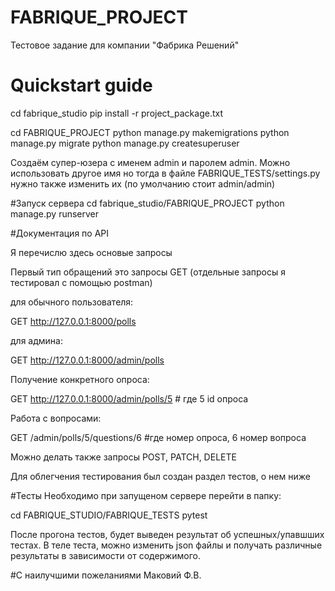 # FABRIQUE_PROJECT
Тестовое задание для компании "Фабрика Решений"

# Quickstart guide
cd fabrique_studio
pip install -r project_package.txt

cd FABRIQUE_PROJECT
python manage.py makemigrations
python manage.py migrate
python manage.py createsuperuser

Создаём супер-юзера с именем admin и паролем admin. 
Можно использовать другое имя но тогда в файле FABRIQUE_TESTS/settings.py нужно также изменить их 
(по умолчанию стоит admin/admin)

#Запуск сервера
cd fabrique_studio/FABRIQUE_PROJECT
python manage.py runserver

#Документация по API

Я перечислю здесь основые запросы

Первый тип обращений это запросы GET (отдельные запросы я тестировал с помощью postman)

для обычного пользователя:

GET http://127.0.0.1:8000/polls

для админа: 

GET http://127.0.0.1:8000/admin/polls

Получение конкретного опроса:

GET http://127.0.0.1:8000/admin/polls/5 # где 5 id опроса

Работа с вопросами:

GET /admin/polls/5/questions/6 #где  номер опроса, 6 номер вопроса


Можно делать также запросы POST, PATCH, DELETE

Для облегчения тестирования был создан раздел тестов, о нем ниже

#Тесты
Необходимо при запущеном сервере перейти в папку:

cd FABRIQUE_STUDIO/FABRIQUE_TESTS
pytest

После прогона тестов, будет выведен результат об успешных/упавшших тестах. В теле теста, можно изменить json файлы
и получать различные результаты в зависимости от содержимого. 



#С наилучшими пожеланиями Маковий Ф.В.
